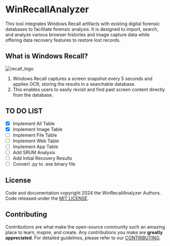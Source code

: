 # WinRecallAnalyzer

This tool integrates Windows Recall artifacts with existing digital forensic databases to facilitate forensic analysis. It is designed to import, search, and analyze various browser histories and image capture data while offering data recovery features to restore lost records.

## What is Windows Recall?

![recall_logo](https://github.com/user-attachments/assets/c24c904c-f753-4491-9e7a-49608bfdd0ca)
1. Windows Recall captures a screen snapshot every 5 seconds and applies OCR, storing the results in a searchable database.
2. This enables users to easily revisit and find past screen content directly from the database.

## TO DO LIST

- [X] Implement All Table
- [X] Implement Image Table
- [ ] Implement File Table  
- [ ] Implement Web Table
- [ ] Implement App Table  
- [ ] Add SRUM Analysis  
- [ ] Add Initial Recovery Results
- [ ] Convert .py to .exe binary file

## License

Code and documentation copyright 2024 the WinRecallAnalyzer Authors. Code released under the [MIT LICENSE](https://github.com/Perk31e/WinRecallAnalyzer/blob/main/LICENSE).

## Contributing

Contributions are what make the open-source community such an amazing place to learn, inspire, and create. Any contributions you make are **greatly appreciated**. For detailed guidelines, please refer to our [CONTRIBUTING](https://github.com/Perk31e/WinRecallAnalyzer/blob/main/CONTRIBUTING.md).
